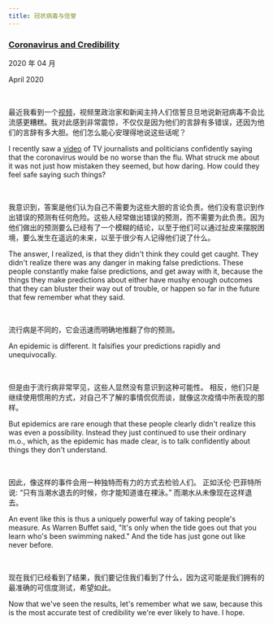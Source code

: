 ```yaml
---
title: 冠状病毒与信誉
---
```


### [Coronavirus and Credibility](http://www.paulgraham.com/cred.html)


2020 年 04 月

April 2020

<br>

最近我看到一个[视频](https://www.youtube.com/watch?v=NAh4uS4f78o)，视频里政治家和新闻主持人们信誓旦旦地说新冠病毒不会比流感更糟糕。我对此感到非常震惊，不仅仅是因为他们的言辞有多错误，还因为他们的言辞有多大胆。他们怎么能心安理得地说这些话呢？

I recently saw a [video](https://www.youtube.com/watch?v=NAh4uS4f78o) of TV journalists and politicians confidently saying that the coronavirus would be no worse than the flu. What struck me about it was not just how mistaken they seemed, but how daring. How could they feel safe saying such things?

<br>

我意识到，答案是他们认为自己不需要为这些大胆的言论负责。他们没有意识到作出错误的预测有任何危险。这些人经常做出错误的预测，而不需要为此负责。因为他们做出的预测要么已经有了一个模糊的结论，以至于他们可以通过扯皮来摆脱困境，要么发生在遥远的未来，以至于很少有人记得他们说了什么。

The answer, I realized, is that they didn't think they could get caught. They didn't realize there was any danger in making false predictions. These people constantly make false predictions, and get away with it, because the things they make predictions about either have mushy enough outcomes that they can bluster their way out of trouble, or happen so far in the future that few remember what they said.

<br>

流行病是不同的，它会迅速而明确地推翻了你的预测。

An epidemic is different. It falsifies your predictions rapidly and unequivocally.

<br>

但是由于流行病非常罕见，这些人显然没有意识到这种可能性。 相反，他们只是继续使用惯用的方式，对自己不了解的事情侃侃而谈，就像这次疫情中所表现的那样。

But epidemics are rare enough that these people clearly didn't realize this was even a possibility. Instead they just continued to use their ordinary m.o., which, as the epidemic has made clear, is to talk confidently about things they don't understand.

<br>

因此，像这样的事件会用一种独特而有力的方式去检验人们。 正如沃伦·巴菲特所说: “只有当潮水退去的时候，你才能知道谁在裸泳。” 而潮水从未像现在这样退去。

An event like this is thus a uniquely powerful way of taking people's measure. As Warren Buffet said, "It's only when the tide goes out that you learn who's been swimming naked." And the tide has just gone out like never before.

<br>

现在我们已经看到了结果，我们要记住我们看到了什么，因为这可能是我们拥有的最准确的可信度测试，希望如此。

Now that we've seen the results, let's remember what we saw, because this is the most accurate test of credibility we're ever likely to have. I hope.
